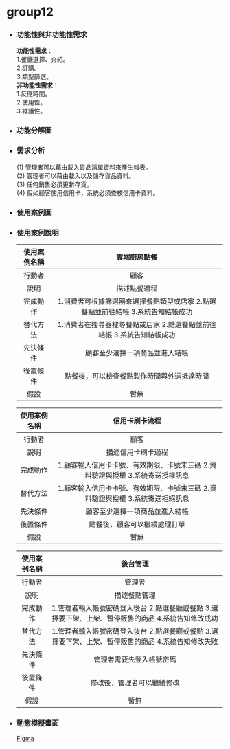 # group12

+ ### 功能性與非功能性需求
    **功能性需求**：  
        1.餐廳選擇、介紹。  
        2.訂購。  
        3.類型篩選。  
     **非功能性需求**：  
        1.反應時間。  
        2.使用性。  
        3.維護性。  

+ ### 功能分解圖

+ ### 需求分析
   (1) 管理者可以藉由載入貨品清單資料來產生報表。  
   (2) 管理者可以藉由載入以及儲存貨品資料。  
   (3) 任何銷售必須更新存貨。  
   (4) 假如顧客使用信用卡，系統必須查核信用卡資料。  

+ ### 使用案例圖

+ ### 使用案例說明
    | 使用案例名稱 | 雲端廚房點餐 |
    | :---: | :---: |
    | 行動者 | 顧客 |
    | 說明 | 描述點餐過程 |
    | 完成動作 | 1.消費者可根據篩選器來選擇餐點類型或店家  2.點選餐點並前往結帳  3.系統告知結帳成功 |
    | 替代方法 | 1.消費者在搜尋器搜尋餐點或店家  2.點選餐點並前往結帳  3.系統告知結帳成功 |
    | 先決條件 | 顧客至少選擇一項商品並進入結帳 |
    | 後置條件 | 點餐後，可以檢查餐點製作時間與外送抵達時間 |
    | 假設 | 暫無 |
    
    | 使用案例名稱 | 信用卡刷卡流程 |
    | :---: | :---: |
    | 行動者 | 顧客 |
    | 說明 | 描述信用卡刷卡過程 |
    | 完成動作 | 1.顧客輸入信用卡卡號、有效期限、卡號末三碼  2.資料驗證與授權 3.系統寄送授權訊息 |
    | 替代方法 | 1.顧客輸入信用卡卡號、有效期限、卡號末三碼  2.資料驗證與授權 3.系統寄送拒絕訊息 |
    | 先決條件 | 顧客至少選擇一項商品並進入結帳 |
    | 後置條件 | 點餐後，顧客可以繼續處理訂單 |
    | 假設 | 暫無 |
    
    | 使用案例名稱 | 後台管理 |
    | :---: | :---: |
    | 行動者 | 管理者 |
    | 說明 | 描述餐點管理 |
    | 完成動作 | 1.管理者輸入帳號密碼登入後台  2.點選餐廳或餐點 3.選擇要下架、上架、暫停販售的商品 4.系統告知修改成功 |
    | 替代方法 | 1.管理者輸入帳號密碼登入後台  2.點選餐廳或餐點 3.選擇要下架、上架、暫停販售的商品 4.系統告知修改失敗 |
    | 先決條件 | 管理者需要先登入帳號密碼 |
    | 後置條件 | 修改後，管理者可以繼續修改 |
    | 假設 | 暫無 |



+ ### 動態模擬畫面
   [Figma](https://www.figma.com/proto/m8Knqz2qGZNKk4ba8Pc99E/Demo_01?node-id=18%3A7&scaling=min-zoom&page-id=0%3A1&starting-point-node-id=18%3A7)
